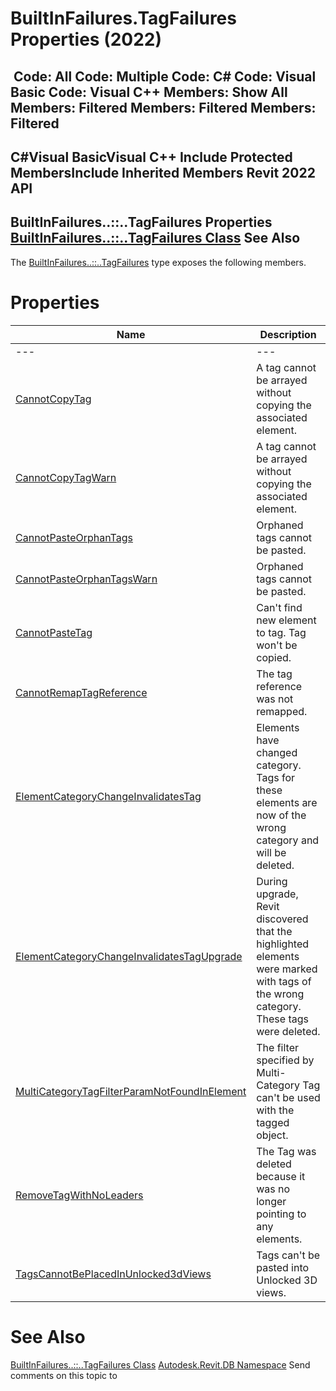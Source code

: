 # BuiltInFailures.TagFailures Properties (2022)

﻿
 Code: All Code: Multiple Code: C# Code: Visual Basic Code: Visual C++  Members: Show All Members: Filtered Members: Filtered Members: Filtered   
---  
C#Visual BasicVisual C++
Include Protected MembersInclude Inherited Members
Revit 2022 API  
---  
BuiltInFailures..::..TagFailures Properties  
[BuiltInFailures..::..TagFailures Class](466bf4b7-571e-a718-4900-965e2569d60b.md "BuiltInFailures.TagFailures Class") See Also  
---  
The [BuiltInFailures..::..TagFailures](466bf4b7-571e-a718-4900-965e2569d60b.md "BuiltInFailures.TagFailures Class") type exposes the following members.
# Properties
| Name | Description |
| --- | --- |
| --- | --- | --- |
| [CannotCopyTag](3e103cf0-3d07-5cab-ba6e-0d122f14ce35.md "CannotCopyTag Property") | A tag cannot be arrayed without copying the associated element. |
| [CannotCopyTagWarn](4663a29e-119d-76b9-b03b-c8ab608e9934.md "CannotCopyTagWarn Property") | A tag cannot be arrayed without copying the associated element. |
| [CannotPasteOrphanTags](8425a58a-7d90-e6ae-390c-12890da1a0b3.md "CannotPasteOrphanTags Property") | Orphaned tags cannot be pasted. |
| [CannotPasteOrphanTagsWarn](c1bf6d7e-f149-ed40-abd3-0d4fd4a95487.md "CannotPasteOrphanTagsWarn Property") | Orphaned tags cannot be pasted. |
| [CannotPasteTag](f3f88df0-4273-3f9e-f22a-7d31ececdc93.md "CannotPasteTag Property") | Can't find new element to tag. Tag won't be copied. |
| [CannotRemapTagReference](0555e60e-4c72-e9f2-3858-5ea0185628d3.md "CannotRemapTagReference Property") | The tag reference was not remapped. |
| [ElementCategoryChangeInvalidatesTag](711684e8-a474-e586-2251-36b566f7c5af.md "ElementCategoryChangeInvalidatesTag Property") | Elements have changed category. Tags for these elements are now of the wrong category and will be deleted. |
| [ElementCategoryChangeInvalidatesTagUpgrade](e85b6ebc-adac-491b-df75-77b9ca37e46b.md "ElementCategoryChangeInvalidatesTagUpgrade Property") | During upgrade, Revit discovered that the highlighted elements were marked with tags of the wrong category. These tags were deleted. |
| [MultiCategoryTagFilterParamNotFoundInElement](a1b68627-b727-adee-a565-988d0c537632.md "MultiCategoryTagFilterParamNotFoundInElement Property") | The filter specified by Multi-Category Tag can't be used with the tagged object. |
| [RemoveTagWithNoLeaders](78007e5c-96bc-668f-eee9-c39a003725bf.md "RemoveTagWithNoLeaders Property") | The Tag was deleted because it was no longer pointing to any elements. |
| [TagsCannotBePlacedInUnlocked3dViews](a6f11e8e-144c-0b91-f45d-012a6074f757.md "TagsCannotBePlacedInUnlocked3dViews Property") | Tags can't be pasted into Unlocked 3D views. |

# See Also
[BuiltInFailures..::..TagFailures Class](466bf4b7-571e-a718-4900-965e2569d60b.md "BuiltInFailures.TagFailures Class")
[Autodesk.Revit.DB Namespace](87546ba7-461b-c646-cbb1-2cb8f5bff8b2.md "Autodesk.Revit.DB Namespace")
Send comments on this topic to 